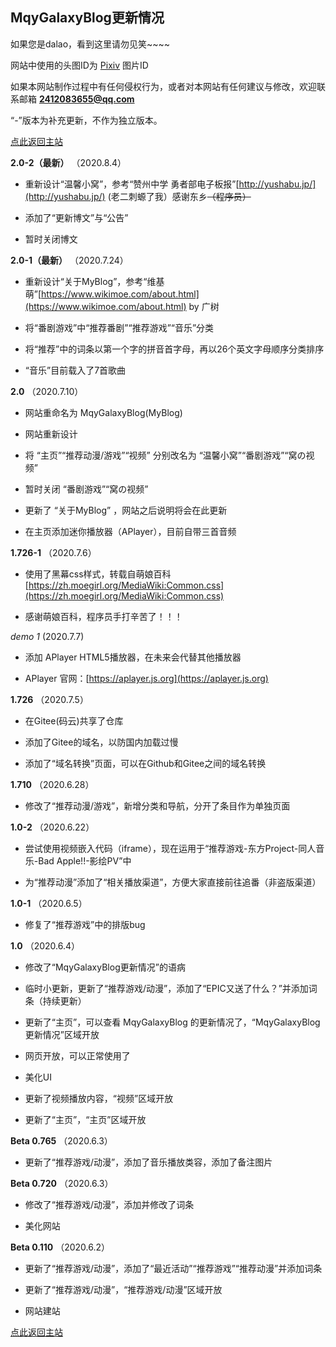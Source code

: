 ## MqyGalaxyBlog更新情况

如果您是dalao，看到这里请勿见笑~~~~

网站中使用的头图ID为 [Pixiv](https://www.pixiv.net/) 图片ID

如果本网站制作过程中有任何侵权行为，或者对本网站有任何建议与修改，欢迎联系邮箱 **2412083655@qq.com**

“-”版本为补充更新，不作为独立版本。

[点此返回主站](https://mqygalaxy.github.io/)

**2.0-2（最新）**
（2020.8.4）

- 重新设计“温馨小窝”，参考“赞州中学 勇者部电子板报”[http://yushabu.jp/](http://yushabu.jp/) (老二刺螈了我）感谢东乡<del>（程序员）</del>

- 添加了“更新博文”与“公告”

- 暂时关闭博文

**2.0-1（最新）**
（2020.7.24）

- 重新设计“关于MyBlog”，参考“维基萌”[https://www.wikimoe.com/about.html](https://www.wikimoe.com/about.html) by 广树

- 将“番剧游戏”中“推荐番剧”“推荐游戏”“音乐”分类

- 将“推荐”中的词条以第一个字的拼音首字母，再以26个英文字母顺序分类排序

- “音乐”目前载入了7首歌曲

**2.0**
（2020.7.10）

- 网站重命名为 MqyGalaxyBlog(MyBlog)

- 网站重新设计

- 将 “主页”“推荐动漫/游戏”“视频” 分别改名为 “温馨小窝”“番剧游戏”“窝の视频”

- 暂时关闭 “番剧游戏”“窝の视频”

- 更新了 “关于MyBlog” ，网站之后说明将会在此更新

- 在主页添加迷你播放器（APlayer），目前自带三首音频

**1.726-1**
（2020.7.6）

- 使用了黑幕css样式，转载自萌娘百科[https://zh.moegirl.org/MediaWiki:Common.css](https://zh.moegirl.org/MediaWiki:Common.css)

- 感谢萌娘百科，程序员手打辛苦了！！！

*demo 1*
(2020.7.7)

- 添加 APlayer HTML5播放器，在未来会代替其他播放器

- APlayer 官网：[https://aplayer.js.org](https://aplayer.js.org)

**1.726**
（2020.7.5）

- 在Gitee(码云)共享了仓库

- 添加了Gitee的域名，以防国内加载过慢

- 添加了“域名转换”页面，可以在Github和Gitee之间的域名转换

**1.710**
（2020.6.28）

- 修改了“推荐动漫/游戏”，新增分类和导航，分开了条目作为单独页面

**1.0-2**
（2020.6.22）

- 尝试使用视频嵌入代码（iframe），现在运用于“推荐游戏-东方Project-同人音乐-Bad Apple!!-影绘PV”中

- 为“推荐动漫”添加了“相关播放渠道”，方便大家直接前往追番（非盗版渠道）

**1.0-1**
（2020.6.5）

- 修复了“推荐游戏”中的排版bug

**1.0**
（2020.6.4）

- 修改了“MqyGalaxyBlog更新情况”的语病

- 临时小更新，更新了“推荐游戏/动漫”，添加了“EPIC又送了什么？”并添加词条（持续更新）

- 更新了“主页”，可以查看 MqyGalaxyBlog 的更新情况了，“MqyGalaxyBlog更新情况”区域开放

- 网页开放，可以正常使用了

- 美化UI

- 更新了视频播放内容，“视频”区域开放

- 更新了“主页”，“主页”区域开放

**Beta 0.765**
（2020.6.3）

- 更新了“推荐游戏/动漫”，添加了音乐播放类容，添加了备注图片

**Beta 0.720**
（2020.6.3）
- 修改了“推荐游戏/动漫”，添加并修改了词条

- 美化网站

**Beta 0.110**
（2020.6.2）

- 更新了“推荐游戏/动漫”，添加了“最近活动”“推荐游戏”“推荐动漫”并添加词条

- 更新了“推荐游戏/动漫”，“推荐游戏/动漫”区域开放

- 网站建站

[点此返回主站](https://mqygalaxy.github.io/)
